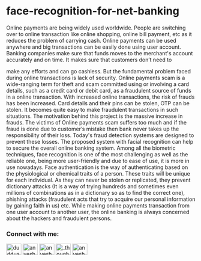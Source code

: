 # face-recognition-for-net-banking
 Online payments are being widely used worldwide. People are switching over to online transaction like online shopping, online bill payment, etc as it reduces the problem of carrying cash. Online payments can be used anywhere and big transactions can be easily done using user account. Banking companies make sure that funds moves to the merchant's account accurately and on time. It makes sure that customers don’t need to 



make any efforts and can go cashless. But the fundamental problem faced during online transactions is lack of security. Online
payments scam is a wide-ranging term for theft and scam committed using or involving a card details, such as a credit card or debit card, as a fraudulent source of funds in a online transaction. 
With increased online transactions, the risk of frauds has been increased. Card details and their pins can be stolen, OTP can be stolen. It becomes quite easy to make fraudulent transactions in such situations. The motivation behind this project is the massive increase in frauds. The victims of Online payments scam suffers too much and if the fraud is done due to customer’s mistake then bank never takes up the responsibility of their loss. Today's fraud detection systems are designed to prevent these losses. The proposed system with facial recognition can help to secure the overall online banking system. Among all the biometric techniques, face recognition is one of the most challenging as well as the reliable one, being more user-friendly and due to ease of use, it is more in use nowadays.
Face authentication is the way of authenticating based on the physiological or chemical traits of a person. These traits will be unique for each individual. As they can never be stolen or replicated, they prevent dictionary attacks (It is a way of trying hundreds and sometimes even millions of combinations as in a dictionary so as to find the correct one), phishing attacks (fraudulent acts that try to acquire our personal information by gaining faith in us) etc. While making online payments transaction from one user account to another user, the online banking is always concerned about the hackers and fraudulent persons. 

<h3 align="left">Connect with me:</h3>
<p align="left" style="color:#933ded">
<a href="https://twitter.com/dudduanvesh" target="blank"><img align="center" src="https://cdn.jsdelivr.net/npm/simple-icons@3.0.1/icons/twitter.svg" alt="dudduanvesh" height="30" width="40" /></a>
<a href="https://www.linkedin.com/in/anvesh-duddu-866b531a6/" target="blank"><img align="center" src="https://cdn.jsdelivr.net/npm/simple-icons@3.0.1/icons/linkedin.svg" alt="anvesh duddu" height="30" width="40" /></a>
<a href="https://fb.com/anvesh.duddu" target="blank"><img align="center" src="https://cdn.jsdelivr.net/npm/simple-icons@3.0.1/icons/facebook.svg" alt="anvesh duddu" height="30" width="40" /></a>
<a href="https://instagram.com/_thoughts_in_frame_" target="blank"><img align="center" src="https://cdn.jsdelivr.net/npm/simple-icons@3.0.1/icons/instagram.svg" alt="_thoughts_in_frame_" height="30" width="40" /></a>
<a href="https://www.hackerrank.com/anveshduddu" target="blank"><img align="center" src="https://cdn.jsdelivr.net/npm/simple-icons@3.0.1/icons/hackerrank.svg" alt="anveshduddu" height="30" width="40" /></a>
</p>
